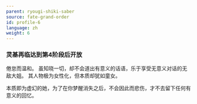 ```yaml
---
parent: ryougi-shiki-saber
source: fate-grand-order
id: profile-6
language: zh
weight: 6
---
```


### 灵基再临达到第4阶段后开放

倦怠而温和。
虽知晓一切，却不会道出有意义的话语，乐于享受无意义对话的无敌大姐。
其人物极为女性化，但本质却犹如童女。

本质即为虚幻的她，为了在你梦醒消失之后，不会因此而悲伤，才不去留下任何有意义的回忆。
